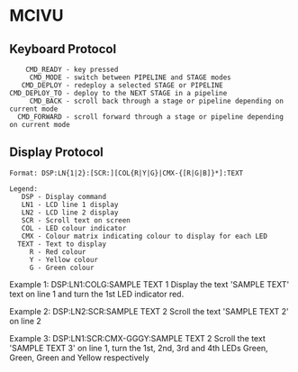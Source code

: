 MCIVU
=====

Keyboard Protocol
----------------------------------------
        CMD_READY - key pressed
         CMD_MODE - switch between PIPELINE and STAGE modes
       CMD_DEPLOY - redeploy a selected STAGE or PIPELINE
    CMD_DEPLOY_TO - deploy to the NEXT STAGE in a pipeline
         CMD_BACK - scroll back through a stage or pipeline depending on current mode
      CMD_FORWARD - scroll forward through a stage or pipeline depending on current mode


Display Protocol
----------------------------------------
    Format: DSP:LN{1|2}:[SCR:][COL{R|Y|G}|CMX-{[R|G|B]}*]:TEXT

    Legend:
       DSP - Display command
       LN1 - LCD line 1 display
       LN2 - LCD line 2 display
       SCR - Scroll text on screen
       COL - LED colour indicator
       CMX - Colour matrix indicating colour to display for each LED
      TEXT - Text to display
         R - Red colour
         Y - Yellow colour
         G - Green colour
         
Example 1: 
    DSP:LN1:COLG:SAMPLE TEXT 1
    Display the text 'SAMPLE TEXT' text on line 1 and turn the 1st LED indicator red.

Example 2: 
    DSP:LN2:SCR:SAMPLE TEXT 2
    Scroll the text 'SAMPLE TEXT 2' on line 2

Example 3:
    DSP:LN1:SCR:CMX-GGGY:SAMPLE TEXT 2
    Scroll the text 'SAMPLE TEXT 3' on line 1, turn the 1st, 2nd, 3rd and 4th LEDs Green, Green, Green and Yellow respectively
